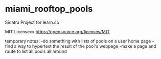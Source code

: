 # miami_rooftop_pools
Sinatra Project for learn.co

MIT Licensexx
https://opensource.org/licenses/MIT

temporary notes:
    -do something with lists of pools on a user home page
    -find a way to hypertext the result of the pool's webpage
    -make a page and route to list all pools all around